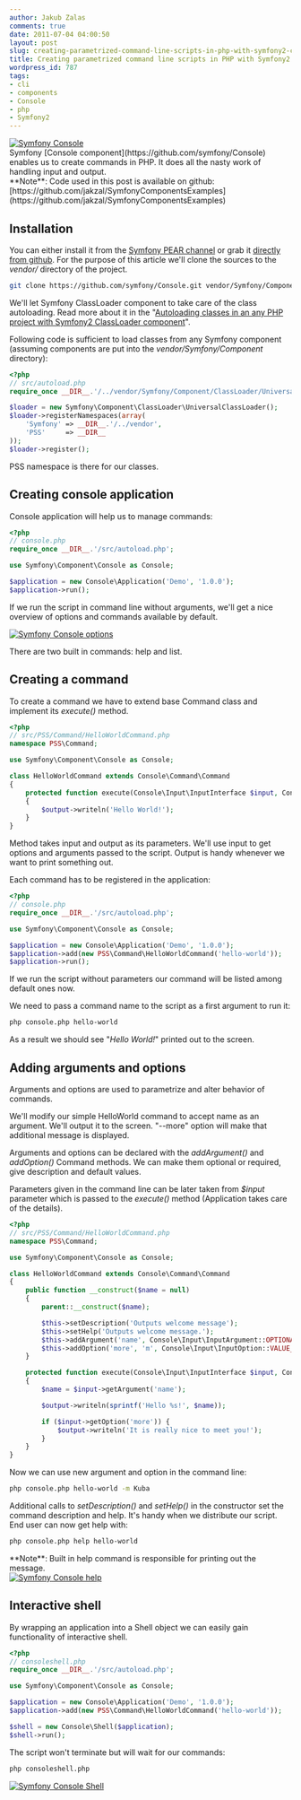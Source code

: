 ```yaml
---
author: Jakub Zalas
comments: true
date: 2011-07-04 04:00:50
layout: post
slug: creating-parametrized-command-line-scripts-in-php-with-symfony2-console-component
title: Creating parametrized command line scripts in PHP with Symfony2 Console component
wordpress_id: 787
tags:
- cli
- components
- Console
- php
- Symfony2
---
```


<div class="pull-left">
    <a href="/uploads/wp/2011/07/console.png"><img src="/uploads/wp/2011/07/console-150x150.png" title="Symfony Console" alt="Symfony Console" class="img-responsive" /></a>
</div>
Symfony [Console component](https://github.com/symfony/Console) enables us to create commands in PHP. It does all the nasty work of handling input and output.

<div class="alert alert-warning" markdown="1">
**Note**: Code used in this post is available on github: [https://github.com/jakzal/SymfonyComponentsExamples](https://github.com/jakzal/SymfonyComponentsExamples)
</div>


## Installation


You can either install it from the [Symfony PEAR channel](http://pear.symfony.com/) or grab it [directly from github](https://github.com/symfony/Console). For the purpose of this article we'll clone the sources to the _vendor/_ directory of the project.

```bash
git clone https://github.com/symfony/Console.git vendor/Symfony/Component/Console
```


We'll let Symfony ClassLoader component to take care of the class autoloading. Read more about it in the "[Autoloading classes in an any PHP project with Symfony2 ClassLoader component](http://zalas.eu/autoloading-classes-in-any-php-project-with-symfony2-classloader-component/)".

Following code is sufficient to load classes from any Symfony component (assuming components are put into the _vendor/Symfony/Component_ directory):

    
```php
<?php
// src/autoload.php
require_once __DIR__.'/../vendor/Symfony/Component/ClassLoader/UniversalClassLoader.php';

$loader = new Symfony\Component\ClassLoader\UniversalClassLoader();
$loader->registerNamespaces(array(
    'Symfony' => __DIR__.'/../vendor',
    'PSS'     => __DIR__
));
$loader->register();
```


PSS namespace is there for our classes.


## Creating console application


Console application will help us to manage commands:

    
```php
<?php
// console.php
require_once __DIR__.'/src/autoload.php';

use Symfony\Component\Console as Console;

$application = new Console\Application('Demo', '1.0.0');
$application->run();
```


If we run the script in command line without arguments, we'll get a nice overview of options and commands available by default.

<div class="text-center">
    <a href="/uploads/wp/2011/06/console-options.png"><img src="/uploads/wp/2011/06/console-options-400x241.png" title="Symfony Console options" alt="Symfony Console options" class="img-responsive" /></a>
</div>

There are two built in commands: help and list.


## Creating a command


To create a command we have to extend base Command class and implement its _execute()_ method.

    
```php
<?php
// src/PSS/Command/HelloWorldCommand.php
namespace PSS\Command;

use Symfony\Component\Console as Console;

class HelloWorldCommand extends Console\Command\Command
{
    protected function execute(Console\Input\InputInterface $input, Console\Output\OutputInterface $output)
    {
        $output->writeln('Hello World!');
    }
}
```


Method takes input and output as its parameters. We'll use input to get options and arguments passed to the script. Output is handy whenever we want to print something out.

Each command has to be registered in the application:

    
```php
<?php
// console.php
require_once __DIR__.'/src/autoload.php';

use Symfony\Component\Console as Console;

$application = new Console\Application('Demo', '1.0.0');
$application->add(new PSS\Command\HelloWorldCommand('hello-world'));
$application->run();
```


If we run the script without parameters our command will be listed among default ones now.

We need to pass a command name to the script as a first argument to run it:

    
```bash
php console.php hello-world
```


As a result we should see "*Hello World!*" printed out to the screen.


## Adding arguments and options


Arguments and options are used to parametrize and alter behavior of commands.

We'll modify our simple HelloWorld command to accept name as an argument. We'll output it to the screen.  "--more" option will make that additional message is displayed.

Arguments and options can be declared with the _addArgument()_ and _addOption()_ Command methods. We can make them optional or required, give description and default values.

Parameters given in the command line can be later taken from _$input_ parameter which is passed to the _execute()_ method (Application takes care of the details).

    
```php
<?php
// src/PSS/Command/HelloWorldCommand.php
namespace PSS\Command;

use Symfony\Component\Console as Console;

class HelloWorldCommand extends Console\Command\Command
{
    public function __construct($name = null)
    {
        parent::__construct($name);

        $this->setDescription('Outputs welcome message');
        $this->setHelp('Outputs welcome message.');
        $this->addArgument('name', Console\Input\InputArgument::OPTIONAL, 'The name to output to the screen', 'World');
        $this->addOption('more', 'm', Console\Input\InputOption::VALUE_NONE, 'Tell me more');
    }

    protected function execute(Console\Input\InputInterface $input, Console\Output\OutputInterface $output)
    {
        $name = $input->getArgument('name');

        $output->writeln(sprintf('Hello %s!', $name));

        if ($input->getOption('more')) {
            $output->writeln('It is really nice to meet you!');
        }
    }
}
```


Now we can use new argument and option in the command line:

    
```bash
php console.php hello-world -m Kuba
```


Additional calls to _setDescription()_ and _setHelp()_ in the constructor set the command description and help. It's handy when we distribute our script. End user can now get help with:

    
```bash
php console.php help hello-world
```


<div class="alert alert-warning" markdown="1">
**Note**: Built in help command is responsible for printing out the message.
</div>

<div class="text-center">
    <a href="/uploads/wp/2011/06/console-help.png"><img src="/uploads/wp/2011/06/console-help-400x158.png" title="Symfony Console help" alt="Symfony Console help" class="img-responsive" /></a>
</div>


## Interactive shell


By wrapping an application into a Shell object we can easily gain functionality of interactive shell.

    
```php
<?php
// consoleshell.php
require_once __DIR__.'/src/autoload.php';

use Symfony\Component\Console as Console;

$application = new Console\Application('Demo', '1.0.0');
$application->add(new PSS\Command\HelloWorldCommand('hello-world'));

$shell = new Console\Shell($application);
$shell->run();
```


The script won't terminate but will wait for our commands:

    
```bash
php consoleshell.php
```

<div class="text-center">
    <a href="/uploads/wp/2011/06/console-shell.png"><img src="/uploads/wp/2011/06/console-shell-363x400.png" title="Symfony Console Shell" alt="Symfony Console Shell" class="img-responsive" /></a>
</div>


